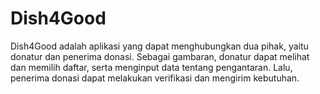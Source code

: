 # Dish4Good
Dish4Good adalah aplikasi yang dapat menghubungkan dua pihak, yaitu donatur dan penerima donasi. Sebagai gambaran, donatur dapat melihat dan memilih daftar, serta menginput data tentang pengantaran. Lalu, penerima donasi dapat melakukan verifikasi dan mengirim kebutuhan.
